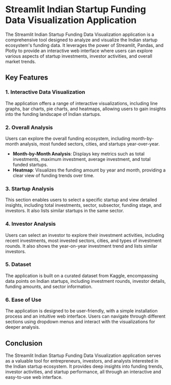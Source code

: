 # Streamlit Indian Startup Funding Data Visualization Application

The Streamlit Indian Startup Funding Data Visualization application is a comprehensive tool designed to analyze and visualize the Indian startup ecosystem's funding data. It leverages the power of Streamlit, Pandas, and Plotly to provide an interactive web interface where users can explore various aspects of startup investments, investor activities, and overall market trends.

## Key Features

### 1. **Interactive Data Visualization**
The application offers a range of interactive visualizations, including line graphs, bar charts, pie charts, and heatmaps, allowing users to gain insights into the funding landscape of Indian startups.

### 2. **Overall Analysis**
Users can explore the overall funding ecosystem, including month-by-month analysis, most funded sectors, cities, and startups year-over-year.

- **Month-by-Month Analysis**: Displays key metrics such as total investments, maximum investment, average investment, and total funded startups.
- **Heatmap**: Visualizes the funding amount by year and month, providing a clear view of funding trends over time.

### 3. **Startup Analysis**
This section enables users to select a specific startup and view detailed insights, including total investments, sector, subsector, funding stage, and investors. It also lists similar startups in the same sector.

### 4. **Investor Analysis**
Users can select an investor to explore their investment activities, including recent investments, most invested sectors, cities, and types of investment rounds. It also shows the year-on-year investment trend and lists similar investors.

### 5. **Dataset**
The application is built on a curated dataset from Kaggle, encompassing data points on Indian startups, including investment rounds, investor details, funding amounts, and sector information.

### 6. **Ease of Use**
The application is designed to be user-friendly, with a simple installation process and an intuitive web interface. Users can navigate through different sections using dropdown menus and interact with the visualizations for deeper analysis.

## Conclusion

The Streamlit Indian Startup Funding Data Visualization application serves as a valuable tool for entrepreneurs, investors, and analysts interested in the Indian startup ecosystem. It provides deep insights into funding trends, investor activities, and startup performance, all through an interactive and easy-to-use web interface.